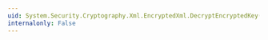 ```yaml
---
uid: System.Security.Cryptography.Xml.EncryptedXml.DecryptEncryptedKey(System.Security.Cryptography.Xml.EncryptedKey)
internalonly: False
---
```

